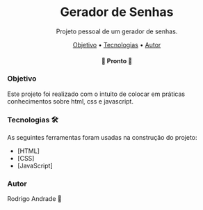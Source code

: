 <h1 align="center">Gerador de Senhas</h1>
<p align="center">Projeto pessoal de um gerador de senhas.</p>

<p align="center">
 <a href="#objetivo">Objetivo</a> •
 <a href="#tecnologias">Tecnologias</a> •  
 <a href="#autor">Autor</a>
</p>

<h4 align="center"> 
	🚧  Pronto  🚧
</h4>

### Objetivo

Este projeto foi realizado com o intuito de colocar em práticas conhecimentos sobre html, css e javascript. 

### Tecnologias 🛠

As seguintes ferramentas foram usadas na construção do projeto:

- [HTML]
- [CSS]
- [JavaScript]

### Autor <br>
Rodrigo Andrade 🚀
